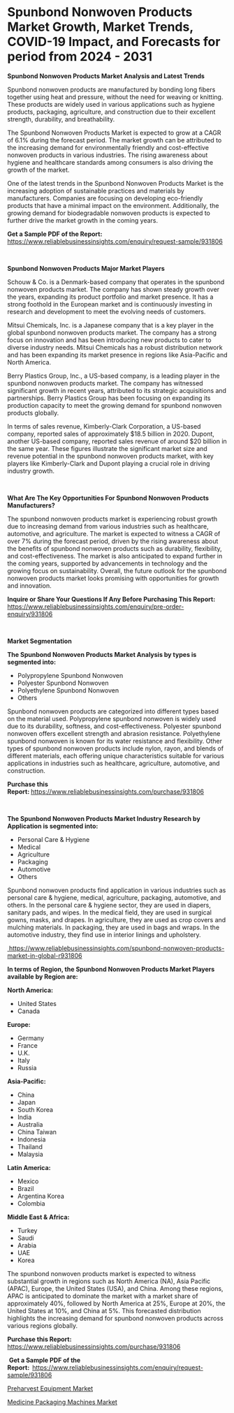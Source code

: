 <p><h1>Spunbond Nonwoven Products Market Growth, Market Trends, COVID-19 Impact, and Forecasts for period from 2024 - 2031</h1></p><p><strong>Spunbond Nonwoven Products Market Analysis and Latest Trends</strong></p>
<p><p>Spunbond nonwoven products are manufactured by bonding long fibers together using heat and pressure, without the need for weaving or knitting. These products are widely used in various applications such as hygiene products, packaging, agriculture, and construction due to their excellent strength, durability, and breathability.</p><p>The Spunbond Nonwoven Products Market is expected to grow at a CAGR of 6.1% during the forecast period. The market growth can be attributed to the increasing demand for environmentally friendly and cost-effective nonwoven products in various industries. The rising awareness about hygiene and healthcare standards among consumers is also driving the growth of the market.</p><p>One of the latest trends in the Spunbond Nonwoven Products Market is the increasing adoption of sustainable practices and materials by manufacturers. Companies are focusing on developing eco-friendly products that have a minimal impact on the environment. Additionally, the growing demand for biodegradable nonwoven products is expected to further drive the market growth in the coming years.</p></p>
<p><strong>Get a Sample PDF of the Report:&nbsp;</strong> <a href="https://www.reliablebusinessinsights.com/enquiry/request-sample/931806">https://www.reliablebusinessinsights.com/enquiry/request-sample/931806</a></p>
<p>&nbsp;</p>
<p><strong>Spunbond Nonwoven Products Major Market Players</strong></p>
<p><p>Schouw & Co. is a Denmark-based company that operates in the spunbond nonwoven products market. The company has shown steady growth over the years, expanding its product portfolio and market presence. It has a strong foothold in the European market and is continuously investing in research and development to meet the evolving needs of customers.</p><p>Mitsui Chemicals, Inc. is a Japanese company that is a key player in the global spunbond nonwoven products market. The company has a strong focus on innovation and has been introducing new products to cater to diverse industry needs. Mitsui Chemicals has a robust distribution network and has been expanding its market presence in regions like Asia-Pacific and North America.</p><p>Berry Plastics Group, Inc., a US-based company, is a leading player in the spunbond nonwoven products market. The company has witnessed significant growth in recent years, attributed to its strategic acquisitions and partnerships. Berry Plastics Group has been focusing on expanding its production capacity to meet the growing demand for spunbond nonwoven products globally.</p><p>In terms of sales revenue, Kimberly-Clark Corporation, a US-based company, reported sales of approximately $18.5 billion in 2020. Dupont, another US-based company, reported sales revenue of around $20 billion in the same year. These figures illustrate the significant market size and revenue potential in the spunbond nonwoven products market, with key players like Kimberly-Clark and Dupont playing a crucial role in driving industry growth.</p></p>
<p>&nbsp;</p>
<p><strong>What Are The Key Opportunities For Spunbond Nonwoven Products Manufacturers?</strong></p>
<p><p>The spunbond nonwoven products market is experiencing robust growth due to increasing demand from various industries such as healthcare, automotive, and agriculture. The market is expected to witness a CAGR of over 7% during the forecast period, driven by the rising awareness about the benefits of spunbond nonwoven products such as durability, flexibility, and cost-effectiveness. The market is also anticipated to expand further in the coming years, supported by advancements in technology and the growing focus on sustainability. Overall, the future outlook for the spunbond nonwoven products market looks promising with opportunities for growth and innovation.</p></p>
<p><strong>Inquire or Share Your Questions If Any Before Purchasing This Report:</strong> <a href="https://www.reliablebusinessinsights.com/enquiry/pre-order-enquiry/931806">https://www.reliablebusinessinsights.com/enquiry/pre-order-enquiry/931806</a></p>
<p>&nbsp;</p>
<p><strong>Market Segmentation</strong></p>
<p><strong>The Spunbond Nonwoven Products Market Analysis by types is segmented into:</strong></p>
<p><ul><li>Polypropylene Spunbond Nonwoven</li><li>Polyester Spunbond Nonwoven</li><li>Polyethylene Spunbond Nonwoven</li><li>Others</li></ul></p>
<p><p>Spunbond nonwoven products are categorized into different types based on the material used. Polypropylene spunbond nonwoven is widely used due to its durability, softness, and cost-effectiveness. Polyester spunbond nonwoven offers excellent strength and abrasion resistance. Polyethylene spunbond nonwoven is known for its water resistance and flexibility. Other types of spunbond nonwoven products include nylon, rayon, and blends of different materials, each offering unique characteristics suitable for various applications in industries such as healthcare, agriculture, automotive, and construction.</p></p>
<p><strong>Purchase this Report:&nbsp;</strong><a href="https://www.reliablebusinessinsights.com/purchase/931806">https://www.reliablebusinessinsights.com/purchase/931806</a></p>
<p>&nbsp;</p>
<p><strong>The Spunbond Nonwoven Products Market Industry Research by Application is segmented into:</strong></p>
<p><ul><li>Personal Care & Hygiene</li><li>Medical</li><li>Agriculture</li><li>Packaging</li><li>Automotive</li><li>Others</li></ul></p>
<p><p>Spunbond nonwoven products find application in various industries such as personal care & hygiene, medical, agriculture, packaging, automotive, and others. In the personal care & hygiene sector, they are used in diapers, sanitary pads, and wipes. In the medical field, they are used in surgical gowns, masks, and drapes. In agriculture, they are used as crop covers and mulching materials. In packaging, they are used in bags and wraps. In the automotive industry, they find use in interior linings and upholstery.</p></p>
<p><a href="https://www.reliablebusinessinsights.com/spunbond-nonwoven-products-market-in-global-r931806">&nbsp;https://www.reliablebusinessinsights.com/spunbond-nonwoven-products-market-in-global-r931806</a></p>
<p><strong>In terms of Region, the Spunbond Nonwoven Products Market Players available by Region are:</strong></p>
<p>
    <p> <strong> North America: </strong>
        <ul>
            <li>United States</li>
            <li>Canada</li>
        </ul>
        </p> 
    <p> <strong> Europe: </strong>
        <ul>
            <li>Germany</li>
            <li>France</li>
            <li>U.K.</li>
            <li>Italy</li>
            <li>Russia</li>
        </ul>
        </p> 
    <p> <strong> Asia-Pacific: </strong>
        <ul>
            <li>China</li>
            <li>Japan</li>
            <li>South Korea</li>
            <li>India</li>
            <li>Australia</li>
            <li>China Taiwan</li>
            <li>Indonesia</li>
            <li>Thailand</li>
            <li>Malaysia</li>
        </ul>
        </p> 
    <p> <strong> Latin America: </strong>
        <ul>
            <li>Mexico</li>
            <li>Brazil</li>
            <li>Argentina Korea</li>
            <li>Colombia</li>
        </ul>
        </p> 
    <p> <strong> Middle East & Africa: </strong>
        <ul>
            <li>Turkey</li>
            <li>Saudi</li>
            <li>Arabia</li>
            <li>UAE</li>
            <li>Korea</li>
        </ul>
    </p>
    </p>
<p><p>The spunbond nonwoven products market is expected to witness substantial growth in regions such as North America (NA), Asia Pacific (APAC), Europe, the United States (USA), and China. Among these regions, APAC is anticipated to dominate the market with a market share of approximately 40%, followed by North America at 25%, Europe at 20%, the United States at 10%, and China at 5%. This forecasted distribution highlights the increasing demand for spunbond nonwoven products across various regions globally.</p></p>
<p><strong>Purchase this Report: </strong><a href="https://www.reliablebusinessinsights.com/purchase/931806">https://www.reliablebusinessinsights.com/purchase/931806</a></p>
<p>&nbsp;<strong>Get a Sample PDF of the Report:&nbsp;&nbsp;</strong><a href="https://www.reliablebusinessinsights.com/enquiry/request-sample/931806">https://www.reliablebusinessinsights.com/enquiry/request-sample/931806</a></p>
<p><strong></strong></p>
<p><p><a href="https://github.com/nicoletavirag/Market-Research-Report-List-5/blob/main/preharvest-equipment-market.md">Preharvest Equipment Market</a></p><p><a href="https://github.com/mauripalmi/Market-Research-Report-List-5/blob/main/medicine-packaging-machines-market.md">Medicine Packaging Machines Market</a></p></p>